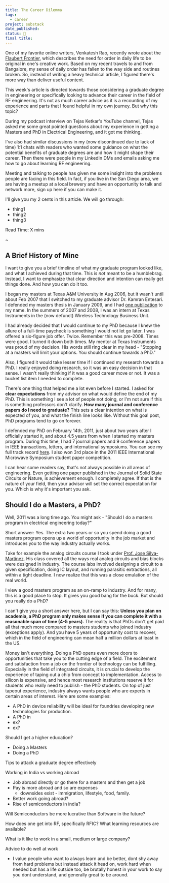 ```yaml
---
title: The Career Dilemma
tags:
  - career
project: substack
date_published: 
status: 🚧
final title:
---
```

One of my favorite online writers, Venkatesh Rao, recently wrote about the [Flaubert Frontier](https://studio.ribbonfarm.com/p/the-flaubert-frontier?utm_campaign=post&utm_medium=web), which describes the need for order in daily life to be original in one's creative work. Based on my recent travels to and from Bangalore, my sense of daily order has fallen to the way side and routines broken. So, instead of writing a heavy technical article, I figured there's more way than deliver useful content.

This week's article is directed towards those considering a graduate degree in engineering or specifically looking to advance their career in the field of RF engineering. It's not as much career advice as it is a recounting of my experience and parts that I found helpful in my own journey. But why this topic?

During my podcast interview on Tejas Ketkar's YouTube channel, Tejas asked me some great pointed questions about my experience in getting a Masters and PhD in Electrical Engineering, and it got me thinking. 

I've also had similar discussions in my (now discontinued due to lack of time) 1:1 chats with readers who wanted some guidance on what the potential benefits of graduate degrees are and how it might shape their career. Then there were people in my LinkedIn DMs and emails asking me how to go about learning RF engineering.

Meeting and talking to people has given me some insight into the problems people are facing in this field. In fact, if you live in the San Diego area, we are having a meetup at a local brewery and have an opportunity to talk and network more, sign up here if you can make it. 

I'll give you my 2 cents in this article. We will go through:
- thing1
- thing2
- thing3

Read Time: X mins

~

## A Brief History of Mine

I want to give you a brief timeline of what my graduate program looked like, and what I achieved during that time. This is *not* meant to be a humblebrag. Instead, I want to emphasize that clear direction and intention can really get things done. And how you can do it too.

I began my masters at Texas A&M University in Aug 2006, but it wasn't until about Feb 2007 that I switched to my graduate advisor Dr. Kamran Entesari. I defended my masters thesis in January 2009, and I had [one publication](https://onlinelibrary.wiley.com/doi/abs/10.1002/mmce.20393) to my name. In the summers of 2007 and 2008, I was an intern at Texas Instruments in the (now defunct) Wireless Technology Business Unit.

I had already decided that I would continue to my PhD because I knew the allure of a full-time paycheck is something I would not let go later. I was offered a six-figure job offer. Twice. Remember this was  pre-2008. Times were good. I turned it down both times. My mentor at Texas Instruments was proud of my decision. His words still ring clear in my head - "Stopping at a masters will limit your options. You should continue towards a PhD."

Also, I figured it would take lesser time if I continued my research towards a PhD. I really enjoyed doing research, so it was an easy decision in that sense. I wasn't really thinking if it was a good career move or not. It was a bucket list item I needed to complete.

There's one thing that helped me a lot even before I started. I asked for **clear expectations** from my advisor on what would define the end of my PhD. This is something I see a lot of people not doing, or I'm not sure if this is something professors don't clarify. **How many journal and conference papers do I need to graduate?** This sets a clear intention on what is expected of you, and what the finish line looks like. Without this goal post, PhD programs tend to go on forever.

I defended my PhD on February 14th, 2011, just about two years after I officially started it, and about 4.5 years from when I started my masters program. During this time, I had 7 journal papers and 9 conference papers in IEEE transactions, letters, and international symposiums. You can see my full track record [here](https://scholar.google.com/citations?hl=en&view_op=list_works&gmla=AETOMgHJU5MnXZRa48ZDvRCSoLdFwmHNhhNTvcBmm8LNR3Zcz_8GwFrH4wtBC7KXzQ6ImbgOAaQVsRKRHxzhjw&user=pb7wZLcAAAAJ). I also won 3rd place in the 2011 IEEE International Microwave Symposium student paper competition.

I can hear some readers say, that's not always possible in all areas of engineering. Even getting one paper published in the Journal of Solid State Circuits or Nature, is achievement enough. I completely agree. If that is the nature of your field, then your advisor will set the correct expectation for you. Which is why it's important you ask.
## Should I do a Masters, a PhD?

Well, 2011 was a long time ago. You might ask - "Should I do a masters program in electrical engineering today?"

Short answer: Yes. The extra two years or so you spend doing a good masters program opens up a world of opportunity in the job market and introduces you to the way industry actually works.

Take for example the analog circuits course I took under [Prof. Jose Silva-Martinez](https://engineering.tamu.edu/electrical/profiles/jsilvamartinez.html). His class covered all the ways real analog circuits and bias blocks were designed in industry. The course labs involved designing a circuit to a given specification, doing IC layout, and running parasitic extractions, all within a tight deadline. I now realize that this was a close emulation of the real world. 

I view a good masters program as an on-ramp to industry. And for many, this is a good place to stop. It gives you good bang for the buck. But should you really do a PhD?

I can't give you a short answer here, but I can say this: **Unless you plan on academia, a PhD program only makes sense if you can complete it with a reasonable span of time (4-5 years).** The reality is that PhDs don't get paid all that much more compared to masters students who joined industry (exceptions apply). And you have 5 years of opportunity cost to recover, which in the field of engineering can mean half a million dollars at least in the US. 

Money isn't everything. Doing a PhD opens even more doors to opportunities that take you to the cutting edge of a field. The excitement and satisfaction from a job on the frontier of technology can be fulfilling. Especially in the field of integrated circuits, it is crucial to develop the experience of taping out a chip from concept to implementation. Access to silicon is expensive, and hence most research institutions reserve it for students who really need to publish - the PhD students. On top of just tapeout experience, industry always wants people who are experts in certain areas of interest. Here are some examples:
- A PhD in device reliability will be ideal for foundries developing new technologies for production.
- A PhD in 
- ex?
- ex?









Should I get a higher education?
- Doing a Masters
- Doing a PhD

Tips to attack a graduate degree effectively

Working in India vs working abroad
- Job abroad directly or go there for a masters and then get a job
- Pay is more abroad and so are expenses
	- downsides exist - immigration, lifestyle, food, family.
- Better work going abroad?
- Rise of semiconductors in india?

Will Semiconductors be more lucrative than Software in the future?

How does one get into RF, specifically RFIC? What learning resources are available?

What is it like to work in a small, medium or large company?

Advice to do well at work
- I value people who want to always learn and be better, dont shy away from hard problems but instead attack it head on, work hard when needed but has a life outside too, be brutally honest in your work to say you dont understand, and generally great to be around.




